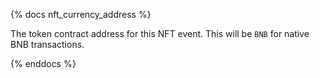 {% docs nft_currency_address %}

The token contract address for this NFT event. This will be `BNB` for native BNB transactions. 

{% enddocs %}
